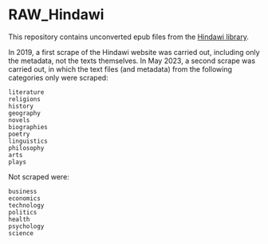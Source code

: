 # RAW_Hindawi

This repository contains unconverted epub files from the [Hindawi library](https://www.hindawi.org/).

In 2019, a first scrape of the Hindawi website was carried out, including only the metadata, not the texts themselves.
In May 2023, a second scrape was carried out, in which the text files (and metadata) from the following categories only were scraped: 

```
literature
religions
history
geography
novels
biographies
poetry
linguistics
philosophy
arts
plays
``` 

Not scraped were:

```
business
economics
technology
politics
health
psychology
science
```


